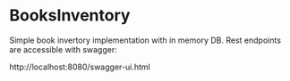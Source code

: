 # BooksInventory

Simple book invertory implementation with in memory DB.
Rest endpoints are accessible with swagger:

http://localhost:8080/swagger-ui.html
